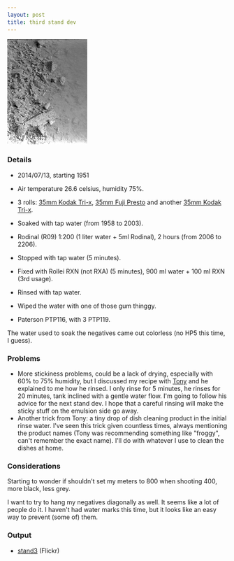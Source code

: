 ```yaml
---
layout: post
title: third stand dev
---
```


<a href="https://www.flickr.com/photos/jmettraux/14664744145/"><img
  class="top-left"
  src="/images/stand3_river.jpg"
/></a>

### Details

* 2014/07/13, starting 1951
* Air temperature 26.6 celsius, humidity 75%.
* 3 rolls: [35mm Kodak Tri-x](https://www.flickr.com/search/?tags=roll297&sort=date-posted-desc&user_id=48024574%40N00), [35mm Fuji Presto](https://www.flickr.com/search/?tags=roll298&sort=date-posted-desc&user_id=48024574%40N00) and another [35mm Kodak Tri-x](https://www.flickr.com/search/?tags=roll300&sort=date-posted-desc&user_id=48024574%40N00).
* Soaked with tap water (from 1958 to 2003).
* Rodinal (R09) 1:200 (1 liter water + 5ml Rodinal), 2 hours (from 2006 to 2206).
* Stopped with tap water (5 minutes).
* Fixed with Rollei RXN (not RXA) (5 minutes), 900 ml water + 100 ml RXN (3rd usage).
* Rinsed with tap water.
* Wiped the water with one of those gum thinggy.

* Paterson PTP116, with 3 PTP119.

The water used to soak the negatives came out colorless (no HP5 this time, I guess).

### Problems

* More stickiness problems, could be a lack of drying, especially with 60% to 75% humidity, but I discussed my recipe with [Tony](http://tg.lambda.io) and he explained to me how he rinsed. I only rinse for 5 minutes, he rinses for 20 minutes, tank inclined with a gentle water flow. I'm going to follow his advice for the next stand dev. I hope that a careful rinsing will make the sticky stuff on the emulsion side go away.
* Another trick from Tony: a tiny drop of dish cleaning product in the initial rinse water. I've seen this trick given countless times, always mentioning the product names (Tony was recommending something like "froggy", can't remember the exact name). I'll do with whatever I use to clean the dishes at home.

### Considerations

Starting to wonder if shouldn't set my meters to 800 when shooting 400, more black, less grey.

I want to try to hang my negatives diagonally as well. It seems like a lot of people do it. I haven't had water marks this time, but it looks like an easy way to prevent (some of) them.

### Output

* [stand3](https://www.flickr.com/search/?tags=stand3&sort=date-posted-desc&user_id=48024574%40N00) (Flickr)

